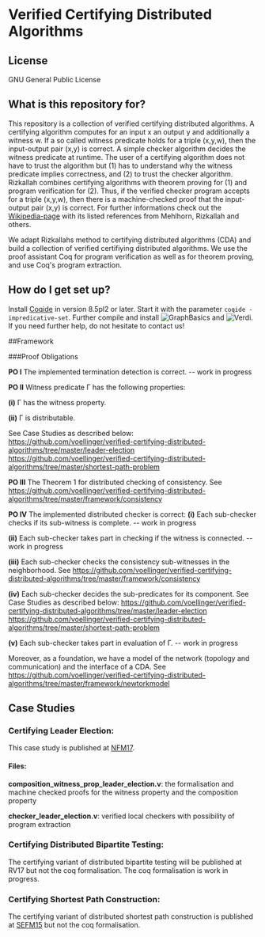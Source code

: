 # Verified Certifying Distributed Algorithms

## License
GNU General Public License

## What is this repository for?

This repository is a collection of verified certifying distributed 
algorithms. A certifying algorithm computes for an input x an output y and 
additionally a witness w. If a so called witness predicate holds for a
triple (x,y,w), then the input-output pair (x,y) is correct. 
A simple checker algorithm decides the witness predicate at runtime.
The user of a certifying algorithm does not have to trust the algorithm but 
(1) has to understand why the witness predicate implies correctness, and
(2) to trust the checker algorithm. 
Rizkallah combines certifying algorithms with theorem proving for (1) and
program verification for (2). Thus, if the verified checker program
accepts for a triple (x,y,w), then there is a machine-checked proof that the
input-output pair (x,y) is correct.
For further informations check out the [Wikipedia-page](https://en.wikipedia.org/wiki/Certifying_algorithm) 
with its listed references from Mehlhorn, Rizkallah and others.

We adapt Rizkallahs method to certifying distributed algorithms (CDA) and build a
collection of verified certifiying distributed algorithms.
We use the proof assistant Coq for program verification as well as for
theorem proving, and use Coq's program extraction.


## How do I get set up?

Install [Coqide](https://coq.inria.fr/download) in version 8.5pl2 or 
later. Start it with the parameter `coqide -impredicative-set`. Further 
compile and install ![GraphBasics](https://github.com/coq-contribs/graph-basics) and ![Verdi](http://verdi.uwplse.org/). If you need further help, do not hesitate to contact us!


##Framework

###Proof Obligations

**PO I**
The implemented termination detection is correct.
 -- work in progress

**PO II**
Witness predicate Γ has the following properties:

**(i)** Γ has the witness property.

**(ii)** Γ is distributable.

See Case Studies as described below:
https://github.com/voellinger/verified-certifying-distributed-algorithms/tree/master/leader-election
https://github.com/voellinger/verified-certifying-distributed-algorithms/tree/master/shortest-path-problem


**PO III** The Theorem 1 for distributed checking of consistency.
See https://github.com/voellinger/verified-certifying-distributed-algorithms/tree/master/framework/consistency


**PO IV** The implemented distributed checker is correct:
**(i)** Each sub-checker checks if its sub-witness is complete.
-- work in progress

**(ii)** Each sub-checker takes part in checking if the witness is connected.
-- work in progress


**(iii)** Each sub-checker checks the consistency sub-witnesses in the 
neighborhood.
See https://github.com/voellinger/verified-certifying-distributed-algorithms/tree/master/framework/consistency

**(iv)** Each sub-checker decides the sub-predicates for its component.
See Case Studies as described below:
https://github.com/voellinger/verified-certifying-distributed-algorithms/tree/master/leader-election
https://github.com/voellinger/verified-certifying-distributed-algorithms/tree/master/shortest-path-problem

**(v)** Each sub-checker takes part in evaluation of Γ.
-- work in progress

Moreover, as a foundation, we have a model of the network (topology and communication) and the interface of a
CDA.
See https://github.com/voellinger/verified-certifying-distributed-algorithms/tree/master/framework/newtorkmodel


## Case Studies

### Certifying Leader Election:
This case study is published at [NFM17](https://link.springer.com/chapter/10.1007%2F978-3-319-57288-8_27).

#### Files:

**composition_witness_prop_leader_election.v**:
the formalisation and machine checked proofs for the witness property and the
composition property

**checker_leader_election.v**:
verified local checkers with possibility of program extraction


### Certifying Distributed Bipartite Testing:
The certifying variant of distributed bipartite testing will be 
published at RV17 but not the coq formalisation.
The coq formalisation is work in progress.


### Certifying Shortest Path Construction:
The certifying variant of distributed shortest path construction is
published at [SEFM15](https://link.springer.com/chapter/10.1007%2F978-3-319-22969-0_14) but not the coq formalisation.


